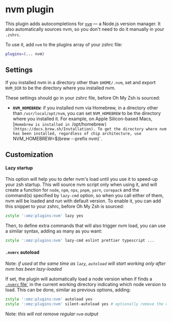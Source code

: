 # nvm plugin

This plugin adds autocompletions for [`nvm`](HTTPS://GitHub.Com/nvm-sh/nvm) — a
Node.js version manager. It also automatically sources nvm, so you don't need to
do it manually in your `.zshrc`.

To use it, add `nvm` to the plugins array of your zshrc file:

```zsh
plugins=(... nvm)
```

## Settings

If you installed nvm in a directory other than `$HOME/.nvm`, set and export
`NVM_DIR` to be the directory where you installed nvm.

These settings should go in your zshrc file, before Oh My Zsh is sourced:

-   **`NVM_HOMEBREW`**: if you installed nvm via Homebrew, in a directory other
    than `/usr/local/opt/nvm`, you can set `NVM_HOMEBREW` to be the directory
    where you installed it. For example, on Apple Silicon-based Macs,
    [`Homebrew is installed in `/opt/homebrew`](https://docs.brew.sh/Installation).
    To get the directory where nvm has been installed, regardless of chip
    architecture, use `NVM_HOMEBREW=$(brew --prefix nvm)`.

## Customization

#### Lazy startup

This option will help you to defer nvm's load until you use it to speed-up your
zsh startup. This will source nvm script only when using it, and will create a
function for `node`, `npm`, `npx`, `pnpm`, `yarn`, `corepack` and the command(s)
specified by `lazy-cmd` option, so when you call either of them, nvm will be
loaded and run with default version. To enable it, you can add this snippet to
your zshrc, before Oh My Zsh is sourced:

```zsh
zstyle ':omz:plugins:nvm' lazy yes
```

Then, to define extra commands that will also trigger nvm load, you can use a
similar syntax, adding as many as you want:

```zsh
zstyle ':omz:plugins:nvm' lazy-cmd eslint prettier typescript ...
```

#### `.nvmrc` autoload

Note: _if used at the same time as `lazy`, `autoload` will start working only
after nvm has been lazy-loaded_

If set, the plugin will automatically load a node version when if finds a
[`.nvmrc` file`](HTTPS://GitHub.Com/nvm-sh/nvm#nvmrc) in the current working
directory indicating which node version to load. This can be done, similar as
previous options, adding:

```zsh
zstyle ':omz:plugins:nvm' autoload yes
zstyle ':omz:plugins:nvm' silent-autoload yes # optionally remove the output generated by NVM when autoloading
```

Note: _this will not remove regular `nvm` output_
